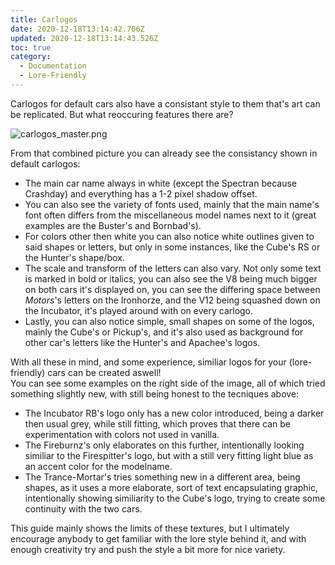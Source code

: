```yaml
---
title: Carlogos
date: 2020-12-18T13:14:42.706Z
updated: 2020-12-18T13:14:43.526Z
toc: true
category:
  - Documentation
  - Lore-Friendly
---
```

Carlogos for default cars also have a consistant style to them that's art can be replicated. But what reoccuring features there are?

![carlogos_master.png](/media/carlogos_master.png "Left part: Default Carlogos, Right Part: Lore-Friendly mod carlogos")

 From that combined picture you can already see the consistancy shown in default carlogos: 

* The main car name always in white (except the Spectran because Crashday) and everything has a 1-2 pixel shadow offset.
* You can also see the variety of fonts used, mainly that the main name's font often differs from the miscellaneous model names next to it (great examples are the Buster's and Bornbad's). 
* For colors other then white you can also notice white outlines given to said shapes or letters, but only in some instances, like the Cube's RS or the Hunter's shape/box.
* The scale and transform of the letters can also vary. Not only some text is marked in bold or italics, you can also see the V8 being much bigger on both cars it's displayed on, you can see the differing space between *Motors*'s letters on the Ironhorze, and the V12 being squashed down on the Incubator, it's played around with on every carlogo.
* Lastly, you can also notice simple, small shapes on some of the logos, mainly the Cube's or Pickup's, and it's also used as background for other car's letters like the Hunter's and Apachee's logos. 

With all these in mind, and some experience, similiar logos for your (lore-friendly) cars can be created aswell!\
You can see some examples on the right side of the image, all of which tried something slightly new, with still being honest to the tecniques above:
* The Incubator RB's logo only has a new color introduced, being a darker then usual grey, while still fitting, which proves that there can be experimentation with colors not used in vanilla.
* The Fireburnz's only elaborates on this further, intentionally looking similiar to the Firespitter's logo, but with a still very fitting light blue as an accent color for the modelname.
* The Trance-Mortar's tries something new in a different area, being shapes, as it uses a more elaborate, sort of text encapsulating graphic, intentionally showing similiarity to the Cube's logo, trying to create some continuity with the two cars.

This guide mainly shows the limits of these textures, but I ultimately encourage anybody to get familiar with the lore style behind it, and with enough creativity try and push the style a bit more for nice variety.